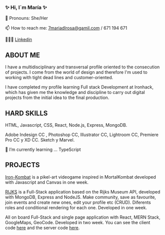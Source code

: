 ### ✨ Hi, I´m María ✨
 💖 Pronouns: She/Her

 📫 How to reach me: 7mariadlrosa@gamil.com / 671 194 671
 
 👩🏼‍💻 [Linkedin](https://www.linkedin.com/in/mar%C3%ADa-fern%C3%A1ndez-de-la-rosa-0383a3121/?locale=en_US)


## ABOUT ME

I have a multidisciplinary and transversal profile oriented to the consecution of projects. I come from the world of design and therefore I'm used to working with tight dead lines and customer-oriented.

I have completed my profile learning Full stack Development at Ironhack, which has given me the knowledge and discipline to carry out digital projects from the initial idea to the final production.

## HARD SKILLS

HTML, Javascript, CSS, React, Node.js, Express, MongoDB. 

Adobe Indesign CC , Photoshop CC, Illustrator CC, Lightroom CC, Premiere Pro CC y XD CC. Sketch y Marvel. 

 🌱 I’m currently learning ... TypeScript

## PROJECTS

 [Iron-Kombat](https://github.com/7mariadlrosa/IRON-KOMBAT-BIEN) is a pikel-art videogame inspired in MortalKombat developed with Javascript and Canvas in one week.

[RIJKS](https://github.com/7mariadlrosa/RIJKS-v.2/tree/main/RIJKS-v.2) is a Full-Stack application based on the Rijks Museum API, developed with MongoDB, Express and NodeJS. Make community, save as favourite, join events and create new ones, edit your profile etc (CRUD). Diferents roles and conditional rendering for each one. Developed in one week.

All on board Full-Stack and single page application with React, MERN Stack, GoogleMaps, GeoCode. Developed in two week. You can see the client code [here](https://github.com/7mariadlrosa/All-on-Board-client) and the server code [here](https://github.com/7mariadlrosa/All-on-Board-server).
